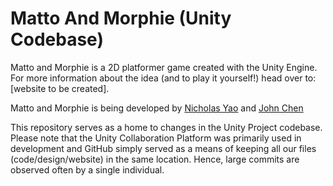 # Matto And Morphie (Unity Codebase)

Matto and Morphie is a 2D platformer game created with the Unity Engine. For more information about the idea (and to play it yourself!) head over to: [website to be created].

Matto and Morphie is being developed by [Nicholas Yao](https://github.com/PShuckle) and [John Chen](https://github.com/johnchen383) 

This repository serves as a home to changes in the Unity Project codebase. Please note that the Unity Collaboration Platform was primarily used in development and GitHub simply served as a means of keeping
all our files (code/design/website) in the same location. Hence, large commits are observed often by a single individual.

